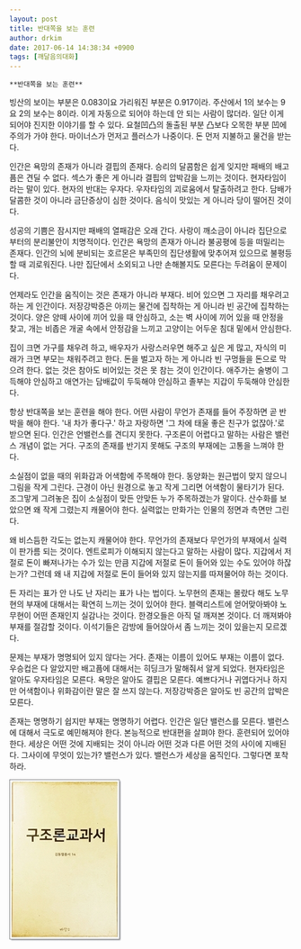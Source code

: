 ```yaml
---
layout: post
title: 반대쪽을 보는 훈련
author: drkim
date: 2017-06-14 14:38:34 +0900
tags: [깨달음의대화]
---
```

 


    **반대쪽을 보는 훈련**

  


빙산의 보이는 부분은 0.083이요 가리워진 부분은 0.917이라. 주산에서 1의 보수는 9요 2의 보수는 8이라. 이게 자동으로 되어야 하는데 안 되는 사람이 많더라. 일단 이게 되어야 진지한 이야기를 할 수 있다. 요철凹凸의 돌출된 부분 凸보다 오목한 부분 凹에 주의가 가야 한다. 마이너스가 먼저고 플러스가 나중이다. 돈 먼저 지불하고 물건을 받는다. 

  


인간은 욕망의 존재가 아니라 결핍의 존재다. 승리의 달콤함은 쉽게 잊지만 패배의 배고픔은 견딜 수 없다. 섹스가 좋은 게 아니라 결핍의 압박감을 느끼는 것이다. 현자타임이라는 말이 있다. 현자의 반대는 우자다. 우자타임의 괴로움에서 탈출하려고 한다. 담배가 달콤한 것이 아니라 금단증상이 심한 것이다. 음식이 맛있는 게 아니라 당이 떨어진 것이다. 

  


성공의 기쁨은 잠시지만 패배의 열패감은 오래 간다. 사랑이 깨소금이 아니라 집단으로부터의 분리불안이 치명적이다. 인간은 욕망의 존재가 아니라 불공평에 등을 떠밀리는 존재다. 인간의 뇌에 분비되는 호르몬은 부족민의 집단생활에 맞추어져 있으므로 불평등할 때 괴로워진다. 나만 집단에서 소외되고 나만 손해볼지도 모른다는 두려움이 문제이다. 

  


언제라도 인간을 움직이는 것은 존재가 아니라 부재다. 비어 있으면 그 자리를 채우려고 하는 게 인간이다. 저장강박증은 아끼는 물건에 집착하는 게 아니라 빈 공간에 집착하는 것이다. 양은 양떼 사이에 끼어 있을 때 안심하고, 소는 벽 사이에 끼어 있을 때 안정을 찾고, 개는 비좁은 개굴 속에서 안정감을 느끼고 고양이는 어두운 침대 밑에서 안심한다. 

  


집이 크면 가구를 채우려 하고, 배우자가 사랑스러우면 해주고 싶은 게 많고, 자식의 미래가 크면 부모는 채워주려고 한다. 돈을 벌고자 하는 게 아니라 빈 구멍들을 돈으로 막으려 한다. 없는 것은 참아도 비어있는 것은 못 참는 것이 인간이다. 애주가는 술병이 그득해야 안심하고 애연가는 담배값이 두둑해야 안심하고 졸부는 지갑이 두둑해야 안심한다. 

  


항상 반대쪽을 보는 훈련을 해야 한다. 어떤 사람이 무언가 존재를 들어 주장하면 곧 반박을 해야 한다. '내 차가 좋다구.' 하고 자랑하면 '그 차에 태울 좋은 친구가 없잖아.'로 받으면 된다. 인간은 언밸런스를 견디지 못한다. 구조론이 어렵다고 말하는 사람은 밸런스 개념이 없는 거다. 구조의 존재를 반기지 못해도 구조의 부재에는 고통을 느껴야 한다. 

  


소실점이 없을 때의 위화감과 어색함에 주목해야 한다. 동양화는 원근법이 맞지 않으니 그림을 작게 그린다. 근경이 아닌 원경으로 놓고 작게 그리면 어색함이 물타기가 된다. 조그맣게 그려놓은 집이 소실점이 맞든 안맞든 누가 주목하겠는가 말이다. 산수화를 보았으면 왜 작게 그렸는지 캐물어야 한다. 실력없는 만화가는 인물의 정면과 측면만 그린다. 

  


왜 비스듬한 각도는 없는지 캐물어야 한다. 무언가의 존재보다 무언가의 부재에서 실력이 판가름 되는 것이다. 엔트로피가 이해되지 않는다고 말하는 사람이 많다. 지갑에서 저절로 돈이 빠져나가는 수가 있는 만큼 지갑에 저절로 돈이 들어와 있는 수도 있어야 하잖는가? 그런데 왜 내 지갑에 저절로 돈이 들어와 있지 않는지를 따져물어야 하는 것이다. 

  


든 자리는 표가 안 나도 난 자리는 표가 나는 법이다. 노무현의 존재는 몰랐다 해도 노무현의 부재에 대해서는 확연히 느끼는 것이 있어야 한다. 블랙리스트에 얻어맞아봐야 노무현이 어떤 존재인지 실감나는 것이다. 한경오들은 아직 덜 깨져본 것이다. 더 깨져봐야 부재를 절감할 것이다. 이석기들은 감방에 들어앉아서 좀 느끼는 것이 있을는지 모르겠다. 

  


문제는 부재가 명명되어 있지 않다는 거다. 존재는 이름이 있어도 부재는 이름이 없다. 우승컵은 다 알았지만 배고픔에 대해서는 히딩크가 말해줘서 알게 되었다. 현자타임은 알아도 우자타임은 모른다. 욕망은 알아도 결핍은 모른다. 예쁘다거나 귀엽다거나 하지만 어색함이나 위화감이란 말은 잘 쓰지 않는다. 저장강박증은 알아도 빈 공간의 압박은 모른다. 

  


존재는 명명하기 쉽지만 부재는 명명하기 어렵다. 인간은 일단 밸런스를 모른다. 밸런스에 대해서 극도로 예민해져야 한다. 본능적으로 반대편을 살펴야 한다. 훈련되어 있어야 한다. 세상은 어떤 것에 지배되는 것이 아니라 어떤 것과 다른 어떤 것의 사이에 지배된다. 그사이에 무엇이 있는가? 밸런스가 있다. 밸런스가 세상을 움직인다. 그렇다면 포착하라. 

  



 
![](/files/attach/images/198/022/856/20170108_234810.jpg)